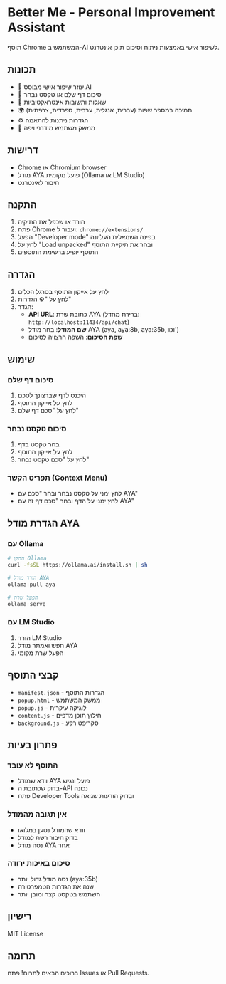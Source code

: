 # Better Me - Personal Improvement Assistant

תוסף Chrome המשתמש ב-AI לשיפור אישי באמצעות ניתוח וסיכום תוכן אינטרנט.

## תכונות

- 🌟 עוזר שיפור אישי מבוסס AI
- 📄 סיכום דף שלם או טקסט נבחר
- 🤔 שאלות ותשובות אינטראקטיביות
- 🌍 תמיכה במספר שפות (עברית, אנגלית, ערבית, ספרדית, צרפתית)
- ⚙️ הגדרות ניתנות להתאמה
- 🎨 ממשק משתמש מודרני ויפה

## דרישות

- Chrome או Chromium browser
- מודל AYA פועל מקומית (Ollama או LM Studio)
- חיבור לאינטרנט

## התקנה

1. הורד או שכפל את התיקיה
2. פתח Chrome ועבור ל: `chrome://extensions/`
3. הפעל "Developer mode" בפינה השמאלית העליונה
4. לחץ על "Load unpacked" ובחר את תיקיית התוסף
5. התוסף יופיע ברשימת התוספים

## הגדרה

1. לחץ על אייקון התוסף בסרגל הכלים
2. לחץ על "⚙️ הגדרות"
3. הגדר:
   - **API URL**: כתובת שרת AYA (ברירת מחדל: `http://localhost:11434/api/chat`)
   - **שם המודל**: בחר מודל AYA (aya, aya:8b, aya:35b, וכו')
   - **שפת הסיכום**: השפה הרצויה לסיכום

## שימוש

### סיכום דף שלם
1. היכנס לדף שברצונך לסכם
2. לחץ על אייקון התוסף
3. לחץ על "סכם דף שלם"

### סיכום טקסט נבחר
1. בחר טקסט בדף
2. לחץ על אייקון התוסף
3. לחץ על "סכם טקסט נבחר"

### תפריט הקשר (Context Menu)
- לחץ ימני על טקסט נבחר ובחר "סכם עם AYA"
- לחץ ימני על הדף ובחר "סכם דף זה עם AYA"

## הגדרת מודל AYA

### עם Ollama
```bash
# התקן Ollama
curl -fsSL https://ollama.ai/install.sh | sh

# הורד מודל AYA
ollama pull aya

# הפעל שרת
ollama serve
```

### עם LM Studio
1. הורד LM Studio
2. חפש ואמתר מודל AYA
3. הפעל שרת מקומי

## קבצי התוסף

- `manifest.json` - הגדרות התוסף
- `popup.html` - ממשק המשתמש
- `popup.js` - לוגיקה עיקרית
- `content.js` - חילוץ תוכן מדפים
- `background.js` - סקריפט רקע

## פתרון בעיות

### התוסף לא עובד
- וודא שמודל AYA פועל ונגיש
- בדוק שכתובת ה-API נכונה
- פתח Developer Tools ובדוק הודעות שגיאה

### אין תגובה מהמודל
- וודא שהמודל נטען במלואו
- בדוק חיבור רשת למודל
- נסה מודל AYA אחר

### סיכום באיכות ירודה
- נסה מודל גדול יותר (aya:35b)
- שנה את הגדרות הטמפרטורה
- השתמש בטקסט קצר ומובן יותר

## רישיון

MIT License

## תרומה

ברוכים הבאים לתרום! פתח Issues או Pull Requests.
